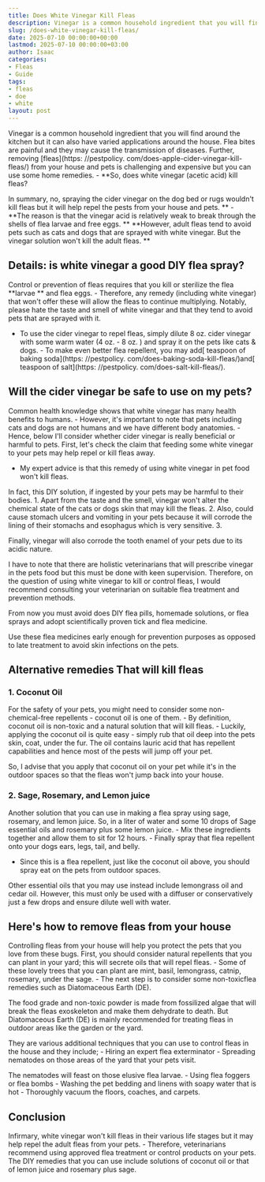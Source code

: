 ```yaml
---
title: Does White Vinegar Kill Fleas
description: Vinegar is a common household ingredient that you will find around the kitchen but it can also have varied applications around the house. Flea bites are...
slug: /does-white-vinegar-kill-fleas/
date: 2025-07-10 00:00:00+00:00
lastmod: 2025-07-10 00:00:00+03:00
author: Isaac
categories:
- Fleas
- Guide
tags:
- fleas
- doe
- white
layout: post
---
```


Vinegar is a common household ingredient that you will find around the kitchen but it can also have varied applications around the house. Flea bites are painful and they may cause the transmission of diseases. Further, removing [fleas](https: //pestpolicy. com/does-apple-cider-vinegar-kill-fleas/) from your house and pets is challenging and expensive but you can use some home remedies. - **So, does white vinegar (acetic acid) kill fleas?

In summary, no, spraying the cider vinegar on the dog bed or rugs wouldn't kill fleas but it will help repel the pests from your house and pets. ** - **The reason is that the vinegar acid is relatively weak to break through the shells of flea larvae and free eggs. ** **However, adult fleas tend to avoid pets such as cats and dogs that are sprayed with white vinegar. But the vinegar solution won't kill the adult fleas. **

##  Details: is white vinegar a good DIY flea spray?

Control or prevention of fleas requires that you kill or sterilize the flea **larvae ** and flea eggs. - Therefore, any remedy (including white vinegar) that won't offer these will allow the fleas to continue multiplying. Notably, please hate the taste and smell of white vinegar and that they tend to avoid pets that are sprayed with it.

- To use the cider vinegar to repel fleas, simply dilute 8 oz. cider vinegar with some warm water (4 oz. - 8 oz. ) and spray it on the pets like cats & dogs. - To make even better flea repellent, you may add[ teaspoon of baking soda](https: //pestpolicy. com/does-baking-soda-kill-fleas/)and[ teaspoon of salt](https: //pestpolicy. com/does-salt-kill-fleas/).

##  Will the cider vinegar be safe to use on my pets?

Common health knowledge shows that white vinegar has many health benefits to humans. - However, it's important to note that pets including cats and dogs are not humans and we have different body anatomies. - Hence, below I'll consider whether cider vinegar is really beneficial or harmful to pets. First, let's check the claim that feeding some white vinegar to your pets may help repel or kill fleas away.

- My expert advice is that this remedy of using white vinegar in pet food won't kill fleas.

In fact, this DIY solution, if ingested by your pets may be harmful to their bodies. 1. Apart from the taste and the smell, vinegar won't alter the chemical state of the cats or dogs skin that may kill the fleas. 2. Also, could cause stomach ulcers and vomiting in your pets because it will corrode the lining of their stomachs and esophagus which is very sensitive. 3.

Finally, vinegar will also corrode the tooth enamel of your pets due to its acidic nature.

I have to note that there are holistic veterinarians that will prescribe vinegar in the pets food but this must be done with keen supervision. Therefore, on the question of using white vinegar to kill or control fleas, I would recommend consulting your veterinarian on suitable flea treatment and prevention methods.

From now you must avoid does DIY flea pills, homemade solutions, or flea sprays and adopt scientifically proven tick and flea medicine.

Use these flea medicines early enough for prevention purposes as opposed to late treatment to avoid skin infections on the pets.

##  Alternative remedies That will kill fleas

###  1. Coconut Oil

For the safety of your pets, you might need to consider some non-chemical-free repellents - coconut oil is one of them. - By definition, coconut oil is non-toxic and a natural solution that will kill fleas. - Luckily, applying the coconut oil is quite easy - simply rub that oil deep into the pets skin, coat, under the fur. The oil contains lauric acid that has repellent capabilities and hence most of the pests will jump off your pet.

So, I advise that you apply that coconut oil on your pet while it's in the outdoor spaces so that the fleas won't jump back into your house.

###  2. Sage, Rosemary, and Lemon juice

Another solution that you can use in making a flea spray using sage, rosemary, and lemon juice. So, in a liter of water and some 10 drops of Sage essential oils and rosemary plus some lemon juice. - Mix these ingredients together and allow them to sit for 12 hours. - Finally spray that flea repellent onto your dogs ears, legs, tail, and belly.

- Since this is a flea repellent, just like the coconut oil above, you should spray eat on the pets from outdoor spaces.

Other essential oils that you may use instead include lemongrass oil and cedar oil. However, this must only be used with a diffuser or conservatively just a few drops and ensure dilute well with water.

##  Here's how to remove fleas from your house

Controlling fleas from your house will help you protect the pets that you love from these bugs. First, you should consider natural repellents that you can plant in your yard; this will secrete oils that will repel fleas. - Some of these lovely trees that you can plant are mint, basil, lemongrass, catnip, rosemary, under the sage. - The next step is to consider some non-toxicflea remedies such as Diatomaceous Earth (DE).

The food grade and non-toxic powder is made from fossilized algae that will break the fleas exoskeleton and make them dehydrate to death. But Diatomaceous Earth (DE) is mainly recommended for treating fleas in outdoor areas like the garden or the yard.

They are various additional techniques that you can use to control fleas in the house and they include; - Hiring an expert flea exterminator - Spreading nematodes on those areas of the yard that your pets visit.

The nematodes will feast on those elusive flea larvae. - Using flea foggers or flea bombs - Washing the pet bedding and linens with soapy water that is hot - Thoroughly vacuum the floors, coaches, and carpets.

##  Conclusion

Infirmary, white vinegar won't kill fleas in their various life stages but it may help repel the adult fleas from your pets. - Therefore, veterinarians recommend using approved flea treatment or control products on your pets. The DIY remedies that you can use include solutions of coconut oil or that of lemon juice and rosemary plus sage.
